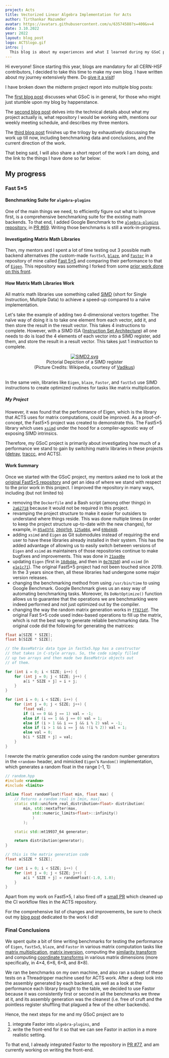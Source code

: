 ```yaml
---
project: Acts 
title: Vectorized Linear Algebra Implementation for Acts
author: Tirthankar Mazumder
avatar: https://avatars.githubusercontent.com/u/63574588?s=400&v=4
date: 3.10.2022
year: 2022
layout: blog_post
logo: ACTSlogo.gif
intro: |
  This blog is about my experiences and what I learned during my GSoC project, which involved adding a new math backend to algebra-plugins, to make Acts faster.
---
```


Hi everyone! Since starting this year, blogs are mandatory for all CERN-HSF contributors, I decided to take this time to make my own blog. I have written about my journey extensively there. Do [give it a visit](https://wermos.github.io/blog/)!

I have broken down the midterm project report into multiple blog posts:

The [first blog post](https://wermos.github.io/blog/gsoc/gsoc-first-blog-post/) discusses what GSoC is in general, for those who might just stumble upon my blog by happenstance.

The [second blog post](https://wermos.github.io/blog/gsoc/gsoc-the-details-of-my-project/) delves into the technical details about what my project actually is, what repository I would be working with, mentions our weekly meeting schedule, and describes my three mentors.

The [third blog post](https://wermos.github.io/blog/gsoc/gsoc-the-work-so-far/) finishes up the trilogy by exhaustively discussing the work up till now, including benchmarking data and conclusions, and the current direction of the work.

That being said, I will also share a short report of the work I am doing, and the link to the things I have done so far below:

## My progress

### Fast 5×5
#### Benchmarking Suite for `algebra-plugins`
One of the main things we need, to efficiently figure out what to improve first, is a comprehensive benchmarking suite for the existing math backends. To that end, I added Google Benchmark to the [`algebra-plugins` repository](https://github.com/acts-project/algebra-plugins), in [PR #69](https://github.com/acts-project/algebra-plugins/pull/69). Writing those benchmarks is still a work-in-progress.

#### Investigating Matrix Math Libraries
Then, my mentors and I spent a lot of time testing out 3 possible math backend alternatives (the custom-made `fast5x5`, [`blaze`](https://bitbucket.org/blaze-lib/blaze/src/master/), and [`Fastor`](https://github.com/romeric/Fastor) in a repository of mine called [Fast 5×5](https://github.com/wermos/Fast5x5) and comparing their performance to that of [`Eigen`](https://eigen.tuxfamily.org/index.php?title=Main_Page). This repository was something I forked from some [prior work done on this front](https://gitlab.in2p3.fr/CodeursIntensifs/Fast5x5).

#### How Matrix Math Libraries Work
All matrix math libraries use something called [SIMD](https://en.wikipedia.org/wiki/Single_instruction,_multiple_data) (short for Single Instruction, Multiple Data) to achieve a speed-up compared to a naïve implementation.

Let's take the example of adding two 4-dimensional vectors together. The naïve way of doing it is to take one element from each vector, add it, and then store the result in the result vector. This takes 4 instructions to complete. However, with a SIMD ISA ([Instruction Set Architecture](https://en.wikipedia.org/wiki/Instruction_set_architecture)) all one needs to do is load the 4 elements of each vector into a SIMD register, add them, and store the result in a result vector. This takes just 1 instruction to complete.

<center><a href="https://commons.wikimedia.org/wiki/File:SIMD2.svg#/media/File:SIMD2.svg"><img src="https://upload.wikimedia.org/wikipedia/commons/thumb/c/ce/SIMD2.svg/400px-SIMD2.svg.png" alt="SIMD2.svg"></a></center>

<center><caption>Pictorial Depiction of a SIMD register <br/>(Picture Credits: Wikipedia, courtesy of <a href="https://commons.wikimedia.org/w/index.php?title=User:Vadikus">Vadikus</a>)</caption></center>

<br/>In the same vein, libraries like `Eigen`, `blaze`, `Fastor`, and `fast5x5` use SIMD instructions to create optimized routines for tasks like matrix multiplication.

##### My Project
However, it was found that the performance of Eigen, which is the library that ACTS uses for matrix computations, could be improved. As a proof-of-concept, the Fast5×5 project was created to demonstrate this. The Fast5×5 library which uses [`xsimd`](https://github.com/xtensor-stack/xsimd/) under the hood for a compiler-agnostic way of exposing SIMD intrinsics.

Therefore, my GSoC project is primarily about investigating how much of a performance we stand to gain by switching matrix libraries in these projects ([detray](https://github.com/acts-project/detray), [traccc](https://github.com/acts-project/traccc), and ACTS).

#### Work Summary
Once we started with the GSoC project, my mentors asked me to look at the [original Fast5×5 repository](https://gitlab.in2p3.fr/CodeursIntensifs/Fast5x5) and get an idea of where we stand with respect to the prior work in this project. I improved the repository in many ways, including (but not limited to)
- removing the `Dockerfile` and a Bash script (among other things) in [`2a62718`](https://github.com/wermos/Fast5x5/commit/2a627183458fd25366087c2be8e8d3fd14cde294) because it would not be required in this project.
- revamping the project structure to make it easier for outsiders to understand where things reside. This was done multiple times (in order to keep the project structure up-to-date with the new changes), for example, in [`85ad3fd`](https://github.com/wermos/Fast5x5/commit/85ad3fd1de82ee6313bb2685e2a02f368d7e5e6a), [`20d4fb9`](https://github.com/wermos/Fast5x5/commit/20d4fb9940f01c547272cb3b2e775335992d8ea6), [`125a084`](https://github.com/wermos/Fast5x5/commit/125a084f374c92936a2bc9f8e41d561c31346588), and [`69bd4d8`](https://github.com/wermos/Fast5x5/commit/69bd4d8cc3f6e3aeb0c6baf21d9510b931984799).
- adding `xsimd` and `Eigen` as Git submodules instead of requiring the end user to have these libraries already installed in their system. This has the added advantage of allowing us to easily switch between versions of `Eigen` and `xsimd` as maintainers of those repositories continue to make bugfixes and improvements. This was done in [`21aad0e`](https://github.com/wermos/Fast5x5/commit/21aad0e2a38425e0c959b259359e6e67084ec282)
- updating `Eigen` (first in [`18dbd4e`](https://github.com/wermos/Fast5x5/commit/18dbd4eab48ed6dcda108c4545632e9d431d6305), and then in [`0e702b0`](https://github.com/wermos/Fast5x5/commit/0e702b0607c28631a24875d94aa1a5acb80a5554)) and `xsimd` (in [`e1e1c71`](https://github.com/wermos/Fast5x5/commit/e1e1c71aed01d2aee8e24a8b63bcf4360916df81)). The original Fast5×5 project had not been touched since 2019. In the 3 years since then, all these libraries had undergone some major version releases.
- changing the benchmarking method from using `/usr/bin/time` to using Google Benchmark. Google Benchmark gives us an easy way of automating benchmarking tasks. Moreover, its `DoNotOptimize()` function allows us to guarantee that the operations we are benchmarking were indeed performed and not just optimized out by the compiler.
- changing the way the random matrix generation works in [`ff821df`](https://github.com/wermos/Fast5x5/commit/ff821df8906a226749408e24b40e627d21fa3894). The original Fast 5×5 code used index-based operations to fill up the matrix, which is not the best way to generate reliable benchmarking data. The original code did the following for generating the matrices:

```cpp
float a[SIZE * SIZE];
float b[SIZE * SIZE];

// the BaseMatrix data type in fast5x5.hpp has a constructor
// that takes in C-style arrays. So, the code simply filled
// up two arrays and then made two BaseMatrix objects out
// of them.

for (int i = 0; i < SIZE; i++) {
    for (int j = 0; j < SIZE; j++) {
        a[i * SIZE + j] = i + j;
    }
}

for (int i = 0; i < SIZE; i++) {
    for (int j = 0; j < SIZE; j++) {
        float val;
        if (i == 0 && j == 1) val = -1;
        else if (i == 1 && j == 0) val = 1;
        else if (i > 1 && i == j && i % 2) val = -1;
        else if (i > 1 && i == j && !(i % 2)) val = 1;
        else val = 0;
        b[i * SIZE + j] = val;
    }
}
```

I rewrote the matrix generation code using the random number generators in the `<random>` header, and mimicked `Eigen`'s `Random()` implementation, which generates a random float in the range [-1, 1]:
```cpp
// random.hpp
#include <random>
#include <limits>

inline float randomFloat(float min, float max) {
    // Returns a random real in [min, max].
    static std::uniform_real_distribution<float> distribution(
        min, std::nextafter(max,
            std::numeric_limits<float>::infinity()
            )
        );

    static std::mt19937_64 generator;

    return distribution(generator);
}

// this is the matrix generation code
float a[SIZE * SIZE];

for (int i = 0; i < SIZE; i++) {
    for (int j = 0; j < SIZE; j++) {
        a[i * SIZE + j] = randomFloat(-1.0, 1.0);
    }
}
```
Apart from my work on Fast5×5, I also fired off a [small PR](https://github.com/acts-project/acts/pull/1384) which cleaned up the CI workflow files in the ACTS repository.

For the comprehensive list of changes and improvements, be sure to check out my [blog post](https://wermos.github.io/blog/gsoc/gsoc-the-work-so-far/) dedicated to the work I did!

### Final Conclusions

We spent quite a bit of time writing benchmarks for testing the performance of `Eigen`, `fast5x5`, `blaze`, and `Fastor` in various matrix computation tasks like [matrix multiplication](https://github.com/wermos/Fast5x5/tree/a495e9bf66303c76550797a1cbdf09ad6a555baa/include/benchmarks/gemm), [matrix inversion](https://github.com/wermos/Fast5x5/tree/a495e9bf66303c76550797a1cbdf09ad6a555baa/include/benchmarks/inversion), computing the [similarity transform](https://github.com/wermos/Fast5x5/tree/a495e9bf66303c76550797a1cbdf09ad6a555baa/include/benchmarks/similarity) and computing [coordinate transforms](https://github.com/wermos/Fast5x5/tree/a495e9bf66303c76550797a1cbdf09ad6a555baa/include/benchmarks/coord-transform) in various matrix dimensions (more specifically, in 4×4, 6×6, 6×8, and 8×8).

We ran the benchmarks on my own machine, and also ran a subset of these tests on a Threadripper machine used for ACTS work. After a deep look into the assembly generated by each backend, as well as a look at the performance each library brought to the table, we decided to use Fastor because it was consistently first or second in all the benchmarks we threw at it, and its assembly generation was the cleanest (i.e. free of cruft and the pointless register shuffling that plagued a few of the other backends).

Hence, the next steps for me and my GSoC project are to
1. integrate Fastor into `algebra-plugins`, and
2. write the front-end for it so that we can see Fastor in action in a more realistic setting.

To that end, I already integrated Fastor to the repository in [PR #77](https://github.com/acts-project/algebra-plugins/pull/77), and am currently working on writing the front-end.
